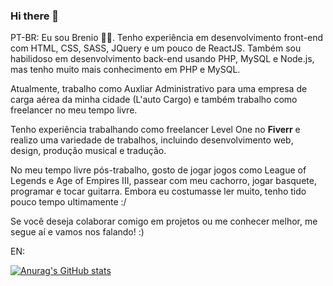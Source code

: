 ### Hi there 👋

PT-BR:
Eu sou Brenio 🗿😊. Tenho experiência em desenvolvimento front-end com HTML, CSS, SASS, JQuery e um pouco de ReactJS. Também sou habilidoso em desenvolvimento back-end usando PHP, MySQL e Node.js, mas tenho muito mais conhecimento em PHP e MySQL. 

Atualmente, trabalho como Auxliar Administrativo para uma empresa de carga aérea da minha cidade (L'auto Cargo) e também trabalho como freelancer no meu tempo livre.

Tenho experiência trabalhando como freelancer Level One no <strong>Fiverr</strong> e realizo uma variedade de trabalhos, incluindo desenvolvimento web, design, produção musical e tradução. 

No meu tempo livre pós-trabalho, gosto de jogar jogos como League of Legends e Age of Empires III, passear com meu cachorro, jogar basquete, programar e tocar guitarra. Embora eu costumasse ler muito, tenho tido pouco tempo ultimamente :/

Se você deseja colaborar comigo em projetos ou me conhecer melhor, me segue aí e vamos nos falando! :)

EN:

[![Anurag's GitHub stats](https://github-readme-stats.vercel.app/api?username=brenio55)](https://github.com/anuraghazra/github-readme-stats)


<!--
**brenio55/brenio55** is a ✨ _special_ ✨ repository because its `README.md` (this file) appears on your GitHub profile.

Here are some ideas to get you started:

- 🔭 I’m currently working on ...
- 🌱 I’m currently learning ...
- 👯 I’m looking to collaborate on ...
- 🤔 I’m looking for help with ...
- 💬 Ask me about ...
- 📫 How to reach me: ...
- 😄 Pronouns: ...
- ⚡ Fun fact: ...
-->
